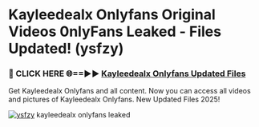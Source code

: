 # Kayleedealx Onlyfans Original Videos 0nlyFans Leaked - Files Updated! (ysfzy)

<h3>🔴 CLICK HERE 🌐==►► <a href="https://tinyurl.com/2jnfzry5" rel="nofollow">Kayleedealx Onlyfans Updated Files</a></h3>

Get Kayleedealx Onlyfans and all content. Now you can access all videos and pictures of Kayleedealx Onlyfans. New Updated Files 2025!

[![ysfzy](https://i.imgur.com/GyGTBgg.gif)](https://tinyurl.com/2jnfzry5)
kayleedealx onlyfans leaked